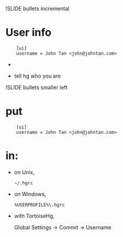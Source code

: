 !SLIDE bullets incremental

# User info #

		[ui]
		username = John Tan <john@johntan.com>

*

* tell hg who you are

!SLIDE bullets smaller left

# put

		[ui]
		username = John Tan <john@johntan.com>

# in:

- on Unix,

  `~/.hgrc`

- on Windows,

  `%USERPROFILE%\.hgrc`

- with TortoiseHg,

  Global Settings -> Commit -> Username
